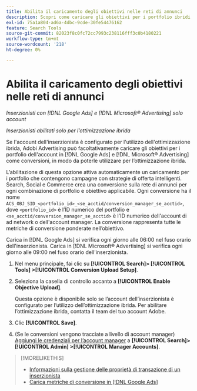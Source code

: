 ```yaml
---
title: Abilita il caricamento degli obiettivi nelle reti di annunci
description: Scopri come caricare gli obiettivi per i portfolio ibridi in [!DNL Google Ads] e [!DNL Microsoft® Advertising].
exl-id: 75a1a804-ad6a-4dbc-9cde-30fe54476162
feature: Search Tools
source-git-commit: 82023f8c0fc72cc7993c238116fff3c0b4180221
workflow-type: tm+mt
source-wordcount: '218'
ht-degree: 0%

---
```


# Abilita il caricamento degli obiettivi nelle reti di annunci

*Inserzionisti con [!DNL Google Ads] e [!DNL Microsoft® Advertising] solo account*

*Inserzionisti abilitati solo per l’ottimizzazione ibrida*

Se l&#39;account dell&#39;inserzionista è configurato per l&#39;utilizzo dell&#39;ottimizzazione ibrida, Adobi Advertising può facoltativamente caricare gli obiettivi per i portfolio dell&#39;account in [!DNL Google Ads] e [!DNL Microsoft® Advertising] come conversioni, in modo da poterle utilizzare per l’ottimizzazione ibrida.

L’abilitazione di questa opzione attiva automaticamente un caricamento per i portfolio che contengono campagne con strategie di offerta intelligenti. Search, Social e Commerce crea una conversione sulla rete di annunci per ogni combinazione di portfolio e obiettivo applicabile. Ogni conversione ha il nome `ACS_OBJ_SID_<portfolio_id>_<se_acctid/conversion_manager_se_acctid>`, dove `<portfolio_id>` è l’ID numerico del portfolio e `<se_acctid/conversion_manager_se_acctid>` è l&#39;ID numerico dell&#39;account di ad network o dell&#39;account manager. La conversione rappresenta tutte le metriche di conversione ponderate nell’obiettivo.

Carica in [!DNL Google Ads] si verifica ogni giorno alle 06:00 nel fuso orario dell&#39;inserzionista. Carica in [!DNL Microsoft® Advertising] si verifica ogni giorno alle 09:00 nel fuso orario dell&#39;inserzionista.

<!-- Note to self: Conversions tracked by Google Ads and by the Microsoft Advertising universal event tracking (UET) tag aren't re-uploaded to the ad networks. -->

1. Nel menu principale, fai clic su **[!UICONTROL Search]> [!UICONTROL Tools] >[!UICONTROL Conversion Upload Setup]**.

1. Seleziona la casella di controllo accanto a **[!UICONTROL Enable Objective Upload]**.

   Questa opzione è disponibile solo se l’account dell’inserzionista è configurato per l’utilizzo dell’ottimizzazione ibrida. Per abilitare l’ottimizzazione ibrida, contatta il team del tuo account Adobe.

1. Clic **[!UICONTROL Save]**.

1. (Se le conversioni vengono tracciate a livello di account manager) [Aggiungi le credenziali per l’account manager](/help/search-social-commerce/admin/manager-accounts.md) a **[!UICONTROL Search]> [!UICONTROL Admin] >[!UICONTROL Manager Accounts]**.

>[!MORELIKETHIS]
>
>* [Informazioni sulla gestione delle proprietà di transazione di un inserzionista](/help/search-social-commerce/admin/transaction-properties/transaction-property-about.md)
>* [Carica metriche di conversione in [!DNL Google Ads]](conversion-metrics-upload-to-google.md)
